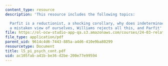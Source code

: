 ```yaml
---
content_type: resource
description: 'This resource includes the following topics:

  Parfit is a reductionist, a shocking corollary, why does indeterminacy follow?,
  a mistaken view of ourselves, Williams rejects all this, and Parfit''s reply.'
file: https://ol-ocw-studio-app-qa.s3.amazonaws.com/courses/24-03-relativism-reason-and-reality-spring-2005/ac105faba41bbe36d2be200e77e99594_l5_pi_psych_cont.pdf
file_type: application/pdf
parent_uid: 9614c4d6-7443-885a-a4d6-410e9ba80299
resourcetype: Document
title: l5_pi_psych_cont.pdf
uid: ac105fab-a41b-be36-d2be-200e77e99594
---
```

